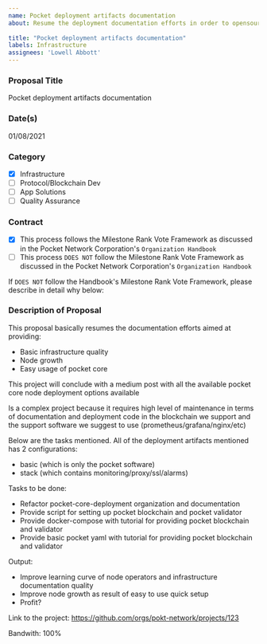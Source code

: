 ```yaml
---
name: Pocket deployment artifacts documentation 
about: Resume the deployment documentation efforts in order to opensource/improve the node quality/node growth in our ecosystem 
 
title: "Pocket deployment artifacts documentation"
labels: Infrastructure 
assignees: 'Lowell Abbott'
---
```


### Proposal Title 
Pocket deployment artifacts documentation

### Date(s)
01/08/2021
### Category
- [x] Infrastructure
- [ ] Protocol/Blockchain Dev
- [ ] App Solutions
- [ ] Quality Assurance
### Contract
- [x] This process follows the Milestone Rank Vote Framework as discussed in the Pocket Network Corporation's `Organization Handbook`
- [ ] This process `DOES NOT` follow the Milestone Rank Vote Framework as discussed in the Pocket Network Corporation's `Organization Handbook`

If `DOES NOT` follow the Handbook's Milestone Rank Vote Framework, please describe in detail why below:

### Description of Proposal
This proposal basically resumes the documentation efforts aimed at providing:

- Basic infrastructure quality
- Node growth
- Easy usage of pocket core
 

This project will conclude with a medium post with all the available pocket core node deployment options available

Is a complex project because it requires high level of maintenance in terms of documentation and deployment code in the blockchain we support and the support software we suggest to use (prometheus/grafana/nginx/etc)

Below are the tasks mentioned. All of the deployment artifacts mentioned has 2 configurations:

- basic (which is only the pocket software)
- stack (which contains monitoring/proxy/ssl/alarms) 

Tasks to be done:

- Refactor pocket-core-deployment organization and documentation
- Provide script for setting up pocket blockchain and pocket validator 
- Provide docker-compose with tutorial for providing pocket blockchain and validator 
- Provide basic pocket yaml with tutorial for providing pocket blockchain and validator 


Output:
- Improve learning curve of node operators and infrastructure documentation quality
- Improve node growth as result of easy to use quick setup
- Profit? 

Link to the project:
https://github.com/orgs/pokt-network/projects/123

Bandwith: 100%
